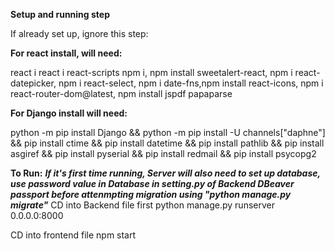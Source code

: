 **Setup and running step**



If already set up, ignore this step:

**For react install, will need:**

react i
react i react-scripts
npm i, npm install sweetalert-react, npm i react-datepicker, npm i react-select, npm i date-fns,npm install react-icons, npm i react-router-dom@latest, npm install jspdf papaparse


**For Django install will need:**

python -m pip install Django &&
python -m pip install -U channels["daphne"] &&
pip install ctime &&
pip install datetime &&
pip install pathlib &&
pip install asgiref &&
pip install pyserial &&
pip install redmail &&
pip install psycopg2




**To Run:**
***If it's first time running, Server will also need to set up database, use password value in Database in setting.py of Backend DBeaver passport before attenmpting migration using "python manage.py migrate"***
CD into Backend file first
python manage.py runserver 0.0.0.0:8000

CD into frontend file
npm start
